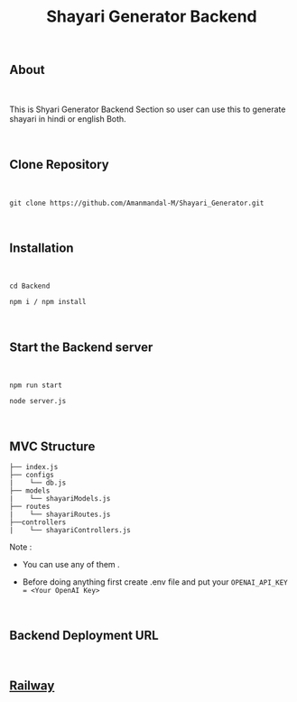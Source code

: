<h1 align="center">Shayari Generator Backend</h1>

<br>

## About

<br>

This is Shyari Generator Backend Section so user can use this to generate shayari in hindi or english Both.

<br>

## Clone Repository

<br>

```
git clone https://github.com/Amanmandal-M/Shayari_Generator.git
```

<br>

## Installation

<br>

```
cd Backend

npm i / npm install
```

<br>

## Start the Backend server

<br>

```
npm run start

node server.js
```

<br>

##  MVC Structure

```
├── index.js
├── configs
|    └── db.js
├── models
|    └── shayariModels.js
├── routes
|    └── shayariRoutes.js
├──controllers
|    └── shayariControllers.js
```

Note : 

- You can use any of them .

- Before doing anything first create .env file and put your `OPENAI_API_KEY = <Your OpenAI Key>`

<br>

## Backend Deployment URL

<br>

<h2>
    <strong>
        <a href="https://shayari.up.railway.app/">Railway</a>
    </strong>
</h2>